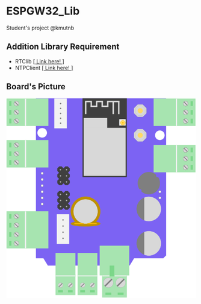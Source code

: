 # ESPGW32_Lib
Student's project @kmutnb
## Addition Library Requirement
* RTClib [[ Link here! ]](https://github.com/adafruit/RTClib)
* NTPClient [[ Link here! ]](https://github.com/arduino-libraries/NTPClient)
## Board's Picture
![Board-ESPGW32](/pic/ESP_GATEWAY.png)
